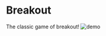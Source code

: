 # Breakout
The classic game of breakout!
![demo](http://justinpenguin.github.io/images/breakout1.gif "Breakout Demo")
